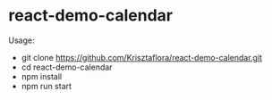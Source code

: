 # react-demo-calendar

Usage:

* git clone https://github.com/Krisztaflora/react-demo-calendar.git
* cd react-demo-calendar
* npm install
* npm run start
